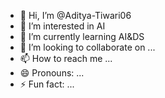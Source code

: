 - 👋 Hi, I’m @Aditya-Tiwari06
- 👀 I’m interested in AI
- 🌱 I’m currently learning AI&DS
- 💞️ I’m looking to collaborate on ...
- 📫 How to reach me ...
- 😄 Pronouns: ...
- ⚡ Fun fact: ...

<!---
Aditya-Tiwari06/Aditya-Tiwari06 is a ✨ special ✨ repository because its `README.md` (this file) appears on your GitHub profile.
You can click the Preview link to take a look at your changes.
--->

